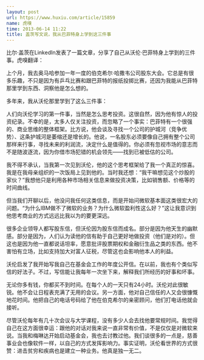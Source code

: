 ```yaml
---
layout: post
url: https://www.huxiu.com/article/15859
name: 虎嗅
time: 2013-06-14 11:22
title: 盖茨写文说，我从巴菲特身上学到这三件事
---
```

比尔·盖茨在LinkedIn发表了一篇文章，分享了自己从沃伦·巴菲特身上学到的三件事。虎嗅翻译：

上个月，我去奥马哈参加一年一度的伯克希尔·哈撒韦公司股东大会。它总是有很多乐趣，不只是因为有乒乓比赛和跟巴菲特的报纸投掷比赛，还因为我能从巴菲特那里学到东西、洞察他是怎么想的。

多年来，我从沃伦那里学到了这么三件事：

人们向沃伦学习的第一件事，当然是怎么思考投资。这很自然，因为他有惊人的投资纪录。不幸的是，太多人仅关注投资，而忽略了一个事实：巴菲特有一个很强的、商业思维的整体框架。比方说，他会谈及寻找一个公司的护城河（竞争优势）、这条护城河是萎缩还是增长的。他说，一名股东必须要像自己拥有整个公司那样来行事，寻找未来的利润流，决定什么是值得的。你必须有忽视市场的意志而不是随波逐流，因为你借市场犯错的机会领先——找到已被低估的公司。

我不得不承认，当我第一次见到沃伦，他的这个思考框架给了我一个真正的惊喜。我是在我母亲组织的一次饭局上见到他的。当时我还想：“我干嘛想见这个炒股的家伙？”我想他只是利用各种市场相关信息来做投资决策，比如销售额、价格等的时间曲线。

但当我们开聊以后，他没问我任何这类信息，而是开始问微软基本面这类很宏大的问题。“为什么IBM做不了微软的业务？为什么微软盈利性这么好？”这让我意识到他思考商业的方式远远比我以为的要更深远。

很多企业领导人都写股东信，但沃伦因为股东信而成名。部分是因为他天生的幽默感。部分是因为，人们认为读他的信有助于自己更好地做投资（他们是对的）。但这也是因为他一直都说话坦率，愿意批评股票期权和金融衍生品之类的东西。他不害怕有立场，比如支持加大对富人征税，尽管这也会影响他本人的利益。

沃伦启发了我开始写我自己在基金会工作的年度公开信。在以前，我也有个类似写信的好法子。不过，写信能让我每年一次坐下来，解释我们所经历的好事和坏事。

无论你多有钱，你都买不到时间。在每个人的一天只有24小时。沃伦对此很敏锐。他不会让日程表充满了无用的会议。另一方面，他对自己信任的人又会很慷慨地花时间。他把自己的电话号码给了他在伯克希尔的亲密顾问，他们打电话他就会接听。

尽管沃伦每年有几十次会议与大学课程，没有多少人会去找他要常规时间。我觉得自己在这方面很幸运：跟他的对话对我来说一直非常有价值，不是仅仅是对微软来说。当我和梅琳达开始启动基金会，我也去讨教过他。我们谈很多的一点是，慈善事业会也像软件一样，以自己的方式发挥影响力。事实证明，沃伦看世界的方式很赞：进击贫穷和疾病也是建立一种业务。他真是独一无二。

